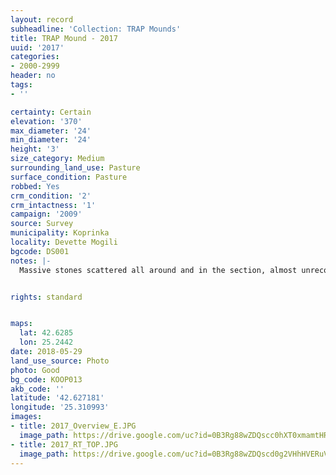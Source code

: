 ```yaml
---
layout: record
subheadline: 'Collection: TRAP Mounds'
title: TRAP Mound - 2017
uuid: '2017'
categories:
- 2000-2999
header: no
tags:
- ''

certainty: Certain
elevation: '370'
max_diameter: '24'
min_diameter: '24'
height: '3'
size_category: Medium
surrounding_land_use: Pasture
surface_condition: Pasture
robbed: Yes
crm_condition: '2'
crm_intactness: '1'
campaign: '2009'
source: Survey
municipality: Koprinka
locality: Devette Mogili
bgcode: DS001
notes: |-
  Massive stones scattered all around and in the section, almost unrecognizable (vegetation).


rights: standard


maps:
  lat: 42.6285
  lon: 25.2442
date: 2018-05-29
land_use_source: Photo
photo: Good
bg_code: KOOP013
akb_code: ''
latitude: '42.627181'
longitude: '25.310993'
images:
- title: 2017_Overview_E.JPG
  image_path: https://drive.google.com/uc?id=0B3Rg88wZDQscc0hXT0xmamtHR0U
- title: 2017_RT_TOP.JPG
  image_path: https://drive.google.com/uc?id=0B3Rg88wZDQscd0g2VHhHVERuVGM
---
```


